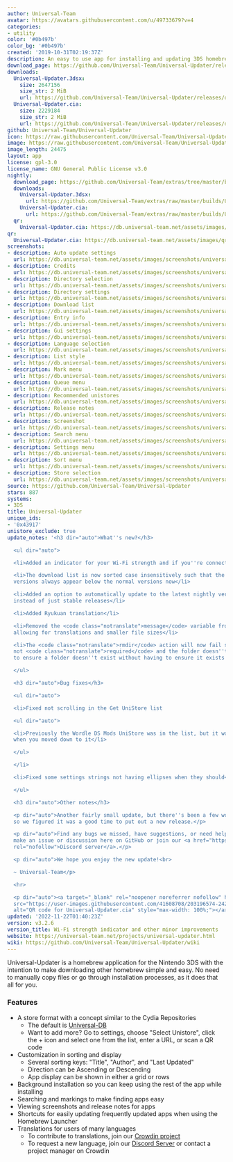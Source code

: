 ```yaml
---
author: Universal-Team
avatar: https://avatars.githubusercontent.com/u/49733679?v=4
categories:
- utility
color: '#0b497b'
color_bg: '#0b497b'
created: '2019-10-31T02:19:37Z'
description: An easy to use app for installing and updating 3DS homebrew
download_page: https://github.com/Universal-Team/Universal-Updater/releases
downloads:
  Universal-Updater.3dsx:
    size: 2647156
    size_str: 2 MiB
    url: https://github.com/Universal-Team/Universal-Updater/releases/download/v3.2.6/Universal-Updater.3dsx
  Universal-Updater.cia:
    size: 2229184
    size_str: 2 MiB
    url: https://github.com/Universal-Team/Universal-Updater/releases/download/v3.2.6/Universal-Updater.cia
github: Universal-Team/Universal-Updater
icon: https://raw.githubusercontent.com/Universal-Team/Universal-Updater/master/app/icon.png
image: https://raw.githubusercontent.com/Universal-Team/Universal-Updater/master/resources/2d-banner.png
image_length: 24475
layout: app
license: gpl-3.0
license_name: GNU General Public License v3.0
nightly:
  download_page: https://github.com/Universal-Team/extras/tree/master/builds/Universal-Updater
  downloads:
    Universal-Updater.3dsx:
      url: https://github.com/Universal-Team/extras/raw/master/builds/Universal-Updater/Universal-Updater.3dsx
    Universal-Updater.cia:
      url: https://github.com/Universal-Team/extras/raw/master/builds/Universal-Updater/Universal-Updater.cia
  qr:
    Universal-Updater.cia: https://db.universal-team.net/assets/images/qr/nightly/universal-updater-cia.png
qr:
  Universal-Updater.cia: https://db.universal-team.net/assets/images/qr/universal-updater-cia.png
screenshots:
- description: Auto update settings
  url: https://db.universal-team.net/assets/images/screenshots/universal-updater/auto-update-settings.png
- description: Credits
  url: https://db.universal-team.net/assets/images/screenshots/universal-updater/credits.png
- description: Directory selection
  url: https://db.universal-team.net/assets/images/screenshots/universal-updater/directory-selection.png
- description: Directory settings
  url: https://db.universal-team.net/assets/images/screenshots/universal-updater/directory-settings.png
- description: Download list
  url: https://db.universal-team.net/assets/images/screenshots/universal-updater/download-list.png
- description: Entry info
  url: https://db.universal-team.net/assets/images/screenshots/universal-updater/entry-info.png
- description: Gui settings
  url: https://db.universal-team.net/assets/images/screenshots/universal-updater/gui-settings.png
- description: Language selection
  url: https://db.universal-team.net/assets/images/screenshots/universal-updater/language-selection.png
- description: List style
  url: https://db.universal-team.net/assets/images/screenshots/universal-updater/list-style.png
- description: Mark menu
  url: https://db.universal-team.net/assets/images/screenshots/universal-updater/mark-menu.png
- description: Queue menu
  url: https://db.universal-team.net/assets/images/screenshots/universal-updater/queue-menu.png
- description: Recommended unistores
  url: https://db.universal-team.net/assets/images/screenshots/universal-updater/recommended-unistores.png
- description: Release notes
  url: https://db.universal-team.net/assets/images/screenshots/universal-updater/release-notes.png
- description: Screenshot
  url: https://db.universal-team.net/assets/images/screenshots/universal-updater/screenshot.png
- description: Search menu
  url: https://db.universal-team.net/assets/images/screenshots/universal-updater/search-menu.png
- description: Settings menu
  url: https://db.universal-team.net/assets/images/screenshots/universal-updater/settings-menu.png
- description: Sort menu
  url: https://db.universal-team.net/assets/images/screenshots/universal-updater/sort-menu.png
- description: Store selection
  url: https://db.universal-team.net/assets/images/screenshots/universal-updater/store-selection.png
source: https://github.com/Universal-Team/Universal-Updater
stars: 887
systems:
- 3DS
title: Universal-Updater
unique_ids:
- '0x43917'
unistore_exclude: true
update_notes: '<h3 dir="auto">What''s new?</h3>

  <ul dir="auto">

  <li>Added an indicator for your Wi-Fi strength and if you''re connected</li>

  <li>The download list is now sorted case insensitively such that the <code class="notranslate">[nightly]</code>
  versions always appear below the normal versions now</li>

  <li>Added an option to automatically update to the latest nightly version of Universal-Updater
  instead of just stable releases</li>

  <li>Added Ryukuan translation</li>

  <li>Removed the <code class="notranslate">message</code> variable from scripts,
  allowing for translations and smaller file sizes</li>

  <li>The <code class="notranslate">rmdir</code> action will now fail silently if
  not <code class="notranslate">required</code> and the folder doesn''t exist, allowing
  to ensure a folder doesn''t exist without having to ensure it exists first</li>

  </ul>

  <h3 dir="auto">Bug fixes</h3>

  <ul dir="auto">

  <li>Fixed not scrolling in the Get UniStore list

  <ul dir="auto">

  <li>Previously the Wordle DS Mods UniStore was in the list, but it wouldn''t scroll
  when you moved down to it</li>

  </ul>

  </li>

  <li>Fixed some settings strings not having ellipses when they should</li>

  </ul>

  <h3 dir="auto">Other notes</h3>

  <p dir="auto">Another fairly small update, but there''s been a few worthwhile changes
  so we figured it was a good time to put out a new release.</p>

  <p dir="auto">Find any bugs we missed, have suggestions, or need help? You can either
  make an issue or discussion here on GitHub or join our <a href="https://universal-team.net/discord"
  rel="nofollow">Discord server</a>.</p>

  <p dir="auto">We hope you enjoy the new update!<br>

  ~ Universal-Team</p>

  <hr>

  <p dir="auto"><a target="_blank" rel="noopener noreferrer nofollow" href="https://user-images.githubusercontent.com/41608708/203196574-24207d3c-557f-4dc9-bd3a-cd14895cc8e3.png"><img
  src="https://user-images.githubusercontent.com/41608708/203196574-24207d3c-557f-4dc9-bd3a-cd14895cc8e3.png"
  alt="QR code for Universal-Updater.cia" style="max-width: 100%;"></a></p>'
updated: '2022-11-22T01:40:23Z'
version: v3.2.6
version_title: Wi-Fi strength indicator and other minor improvements
website: https://universal-team.net/projects/universal-updater.html
wiki: https://github.com/Universal-Team/Universal-Updater/wiki
---
```

Universal-Updater is a homebrew application for the Nintendo 3DS with the intention to make downloading other homebrew simple and easy. No need to manually copy files or go through installation processes, as it does that all for you.

### Features
- A store format with a concept similar to the Cydia Repositories
   - The default is [Universal-DB](https://db.universal-team.net)
   - Want to add more? Go to settings, choose "Select Unistore", click the + icon and select one from the list, enter a URL, or scan a QR code
- Customization in sorting and display
   - Several sorting keys: "Title", "Author", and "Last Updated"
   - Direction can be Ascending or Descending
   - App display can be shown in either a grid or rows
- Background installation so you can keep using the rest of the app while installing
- Searching and markings to make finding apps easy
- Viewing screenshots and release notes for apps
- Shortcuts for easily updating frequently updated apps when using the Homebrew Launcher
- Translations for users of many languages
   - To contribute to translations, join our [Crowdin project](https://crwd.in/universal-updater)
   - To request a new language, join our [Discord Server](https://universal-team.net/discord) or contact a project manager on Crowdin